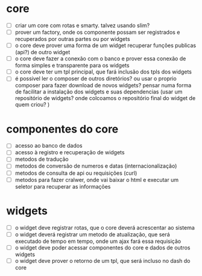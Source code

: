 # core
- [ ] criar um core com rotas e smarty. talvez usando slim?
- [ ] prover um factory, onde os componente possam ser registrados e recuperados por outras partes ou por widgets
- [ ] o core deve prover uma forma de um widget recuperar funções publicas (api?) de outro widget
- [ ] o core deve fazer a conexão com o banco e prover essa conexão de forma simples e transparente para os widgets
- [ ] o core deve ter um tpl principal, que fará inclusão dos tpls dos widgets
- [ ] é possivel ler o composer de outros diretórios? ou usar o proprio composer para fazer download de novos widgets? pensar numa forma de facilitar a instalação dos widgets e suas dependencias (usar um repositório de widgets? onde colcoamos o repositório final do widget de quem criou? )

# componentes do core
- [ ] acesso ao banco de dados
- [ ] acesso à registro e recuperação de widgets
- [ ] metodos de tradução
- [ ] metodos de conversão de numeros e datas (internacionalização)
- [ ] metodos de consulta de api ou requisições (curl)
- [ ] metodos para fazer cralwer, onde vai baixar o html e executar um seletor para recuperar as informações

# widgets

- [ ] o widget deve registrar rotas, que o core deverá acrescentar ao sistema
- [ ] o widget deverá registrar um metodo de atualização, que será executado de tempo em tempo, onde um ajax fará essa requisição
- [ ] o widget deve poder acessar componentes do core e dados de outros widgets
- [ ] o widget deve prover o retorno de um tpl, que será incluso no dash do core
